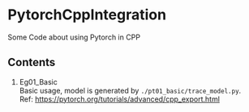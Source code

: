 # PytorchCppIntegration
Some Code about using Pytorch in CPP

## Contents
1. Eg01_Basic   \
    Basic usage, model is generated by `./pt01_basic/trace_model.py`.    \
    Ref: https://pytorch.org/tutorials/advanced/cpp_export.html

